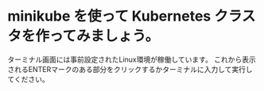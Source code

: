 # minikube を使って Kubernetes クラスタを作ってみましょう。

ターミナル画面には事前設定されたLinux環境が稼働しています。
これから表示されるENTERマークのある部分をクリックするかターミナルに入力して実行してください。
